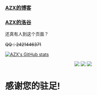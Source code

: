 ### [AZX的博客](https://AZX-473.github.io/AZX_473.github.io)

### [AZX的洛谷](https://www.luogu.com.cn/user/1145424)

还真有人到这个页面？

~~QQ：2421446371~~

[![AZX's GitHub stats](https://github-readme-stats.vercel.app/api?username=AZX-473&show_icons=true&theme=tokyonight)](https://b23.tv/iEJTnPp)

<div id="title" align=center>
  
![](https://img.shields.io/badge/讨厌-学习-yellow) 
![](https://img.shields.io/badge/性格-开朗-red) 
![](https://img.shields.io/badge/爱好-游戏-yellow)

</div>

# 感谢您的驻足!



